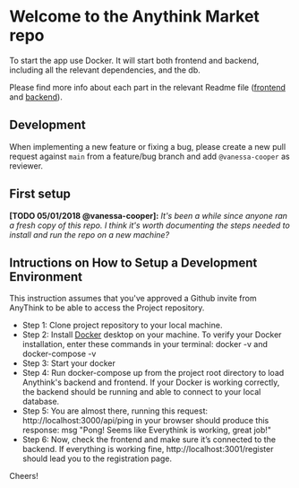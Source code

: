 # Welcome to the Anythink Market repo

To start the app use Docker. It will start both frontend and backend, including all the relevant dependencies, and the db.

Please find more info about each part in the relevant Readme file ([frontend](frontend/readme.md) and [backend](backend/README.md)).

## Development

When implementing a new feature or fixing a bug, please create a new pull request against `main` from a feature/bug branch and add `@vanessa-cooper` as reviewer.

## First setup

**[TODO 05/01/2018 @vanessa-cooper]:** _It's been a while since anyone ran a fresh copy of this repo. I think it's worth documenting the steps needed to install and run the repo on a new machine?_

## Intructions on How to Setup a Development Environment
This instruction assumes that you've approved a Github invite from AnyThink to be able to access the Project repository.

- Step 1:
Clone project repository to your local machine.
- Step 2:
Install [Docker]("https://docs.docker.com/get-docker/") desktop on your machine. To verify your Docker installation, enter these commands in your terminal: docker -v and docker-compose -v
- Step 3: 
Start your docker
- Step 4: 
Run docker-compose up from the project root directory to load Anythink's backend and frontend. If your Docker is working correctly, the backend should be running and able to connect to your local database.
- Step 5:
You are almost there, running this request: http://localhost:3000/api/ping in your browser should produce this response:
msg	"Pong! Seems like Everythink is working, great job!"
- Step 6: 
Now, check the frontend and make sure it’s connected to the backend. If everything is working fine, http://localhost:3001/register should lead you to the registration page.

Cheers!